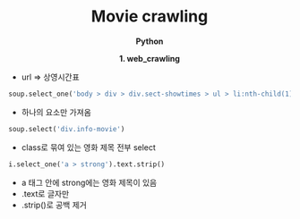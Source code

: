 <h1 align="center">
Movie crawling
</h1> 
<p align="center">
  <strong>Python</strong><br>
</p>
<p align="center">
  <strong>1. web_crawling</strong><br>
</p>

+ url => 상영시간표

```python
soup.select_one('body > div > div.sect-showtimes > ul > li:nth-child(1) > div > div.info-movie > a > strong')
```
+ 하나의 요소만 가져옴

```python
soup.select('div.info-movie')
```
+ class로 묶여 있는 영화 제목 전부 select

```python
i.select_one('a > strong').text.strip()
```
+ a 태그 안에 strong에는 영화 제목이 있음
+ .text로 글자만
+ .strip()로 공백 제거
